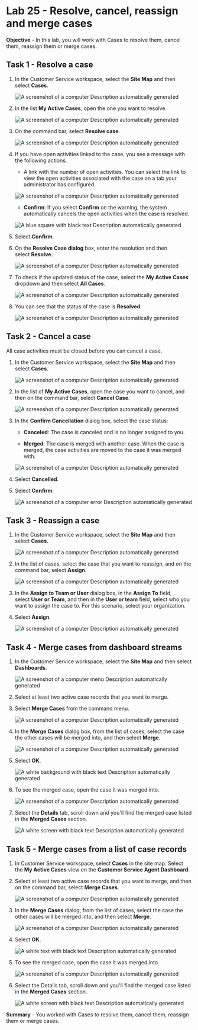 # Lab 25 - Resolve, cancel, reassign and merge cases

**Objective** - In this lab, you will work with Cases to resolve them, cancel them, reassign them or merge cases.

## Task 1 - Resolve a case

1.  In the Customer Service workspace, select the **Site Map** and then
    select **Cases**.

    ![A screenshot of a computer Description automatically generated](./media/media25-new/image1.png)

2.  In the list **My Active Cases**, open the one you want to resolve.

    ![A screenshot of a computer Description automatically generated](./media/media25-new/image2.png)

3.  On the command bar, select **Resolve case**.

    ![A screenshot of a computer Description automatically generated](./media/media25-new/image3.png)

4.  If you have open activities linked to the case, you see a message with the following actions.

    - A link with the number of open activities. You can select the link
      to view the open activities associated with the case on a tab your
      administrator has configured.

    ![A screenshot of a computer Description automatically generated](./media/media25-new/image4.png)

    - **Confirm**: If you select **Confirm** on the warning, the system automatically cancels the open activities when the case is resolved.

    ![A blue square with black text Description automatically generated](./media/media25-new/image5.png)

5.  Select **Confirm**.

6.  On the **Resolve Case dialog** box, enter the resolution and then select **Resolve**.

    ![A screenshot of a computer Description automatically generated](./media/media25-new/image6.png)

7.  To check if the updated status of the case, select the **My Active Cases** dropdown and then select **All Cases**.

    ![A screenshot of a computer Description automatically generated](./media/media25-new/image7.png)

8.  You can see that the status of the case is **Resolved**.

    ![A screenshot of a computer Description automatically generated](./media/media25-new/image8.png)

## Task 2 - Cancel a case

All case activities must be closed before you can cancel a case.

1.  In the Customer Service workspace, select the **Site Map** and then select **Cases**.

    ![A screenshot of a computer Description automatically generated](./media/media25-new/image1.png)

2.  In the list of **My Active Cases**, open the case you want to cancel, and then on the command bar, select **Cancel Case**.

    ![A screenshot of a computer Description automatically generated](./media/media25-new/image9.png)

3.  In the **Confirm Cancellation** dialog box, select the case status:

    - **Canceled**: The case is canceled and is no longer assigned to you.

    - **Merged**: The case is merged with another case. When the case is merged, the case activities are moved to the case it was merged with.

    ![A screenshot of a computer Description automatically generated](./media/media25-new/image10.png)

4.  Select **Cancelled**.

5.  Select **Confirm**.

    ![A screenshot of a computer error Description automatically generated](./media/media25-new/image11.png)

## Task 3 - Reassign a case

1.  In the Customer Service workspace, select the **Site Map** and then select **Cases**.

    ![A screenshot of a computer Description automatically generated](./media/media25-new/image1.png)

2.  In the list of cases, select the case that you want to reassign, and on the command bar, select **Assign**.

    ![A screenshot of a computer Description automatically generated](./media/media25-new/image12.png)

3.  In the **Assign to Team or User** dialog box, in the **Assign
    To** field, select **User or Team**, and then in the **User or
    team** field, select who you want to assign the case to. For this
    scenario, select your organization.

4.  Select **Assign**.

    ![A screenshot of a computer Description automatically generated](./media/media25-new/image13.png)

## Task 4 - Merge cases from dashboard streams

1.  In the Customer Service workspace, select the **Site Map** and then
    select **Dashboards**.

    ![A screenshot of a computer menu Description automatically generated](./media/media25-new/image14.png)

2.  Select at least two active case records that you want to merge.

3.  Select **Merge Cases** from the command menu.

    ![A screenshot of a computer Description automatically generated](./media/media25-new/image15.png)

4.  In the **Merge Cases** dialog box, from the list of cases, select
    the case the other cases will be merged into, and then
    select **Merge**.

    ![A screenshot of a computer Description automatically generated](./media/media25-new/image16.png)

5.  Select **OK**.

    ![A white background with black text Description automatically generated](./media/media25-new/image17.png)

6.  To see the merged case, open the case it was merged into.

    ![A screenshot of a computer Description automatically generated](./media/media25-new/image18.png)

7.  Select the **Details** tab, scroll down and you'll find the merged case
    listed in the **Merged Cases** section.

    ![A white screen with black text Description automatically generated](./media/media25-new/image19.png)

## Task 5 - Merge cases from a list of case records

1.  In Customer Service workspace, select **Cases** in the site map.
    Select the **My Active Cases** view on the **Customer Service Agent
    Dashboard**.

2.  Select at least two active case records that you want to merge, and
    then on the command bar, select **Merge Cases**.

    ![A screenshot of a computer Description automatically generated](./media/media25-new/image20.png)

3.  In the **Merge Cases** dialog, from the list of cases, select the
    case the other cases will be merged into, and then select **Merge**.

    ![A screenshot of a computer Description automatically generated](./media/media25-new/image21.png)

4.  Select **OK**.

    ![A white text with black text Description automatically generated](./media/media25-new/image22.png)

5.  To see the merged case, open the case it was merged into.

    ![A screenshot of a computer Description automatically generated](./media/media25-new/image23.png)

6.  Select the Details tab, scroll down and you'll find the merged case
    listed in the **Merged Cases** section.

    ![A white screen with black text Description automatically generated](./media/media25-new/image24.png)

**Summary** - You worked with Cases to resolve them, cancel them, reassign them or merge cases.
